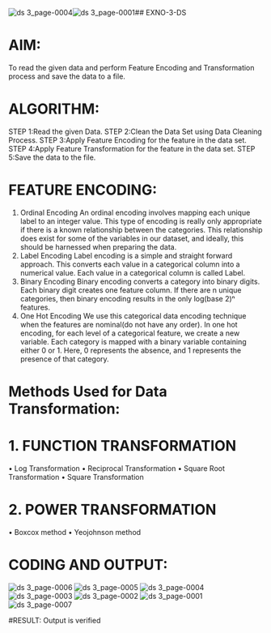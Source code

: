 ![ds 3_page-0004](https://github.com/user-attachments/assets/4908a76f-0d5b-4c10-bad4-5f72b0ac49c1)![ds 3_page-0001](https://github.com/user-attachments/assets/fc91c02c-0f00-40ad-bfa7-226f63b8b380)## EXNO-3-DS

# AIM:
To read the given data and perform Feature Encoding and Transformation process and save the data to a file.

# ALGORITHM:
STEP 1:Read the given Data.
STEP 2:Clean the Data Set using Data Cleaning Process.
STEP 3:Apply Feature Encoding for the feature in the data set.
STEP 4:Apply Feature Transformation for the feature in the data set.
STEP 5:Save the data to the file.

# FEATURE ENCODING:
1. Ordinal Encoding
An ordinal encoding involves mapping each unique label to an integer value. This type of encoding is really only appropriate if there is a known relationship between the categories. This relationship does exist for some of the variables in our dataset, and ideally, this should be harnessed when preparing the data.
2. Label Encoding
Label encoding is a simple and straight forward approach. This converts each value in a categorical column into a numerical value. Each value in a categorical column is called Label.
3. Binary Encoding
Binary encoding converts a category into binary digits. Each binary digit creates one feature column. If there are n unique categories, then binary encoding results in the only log(base 2)ⁿ features.
4. One Hot Encoding
We use this categorical data encoding technique when the features are nominal(do not have any order). In one hot encoding, for each level of a categorical feature, we create a new variable. Each category is mapped with a binary variable containing either 0 or 1. Here, 0 represents the absence, and 1 represents the presence of that category.

# Methods Used for Data Transformation:
  # 1. FUNCTION TRANSFORMATION
• Log Transformation
• Reciprocal Transformation
• Square Root Transformation
• Square Transformation
  # 2. POWER TRANSFORMATION
• Boxcox method
• Yeojohnson method

# CODING AND OUTPUT:
![ds 3_page-0006](https://github.com/user-attachments/assets/f85f016b-651c-45ab-9f8a-c73effb5dc31)
![ds 3_page-0005](https://github.com/user-attachments/assets/155c9235-4dfe-4f57-af15-ce4646e75661)
![ds 3_page-0004](https://github.com/user-attachments/assets/c3b01839-b748-42f5-a8f0-2de46b871fdd)
![ds 3_page-0003](https://github.com/user-attachments/assets/a9055e05-b7f6-4def-baca-f0c6a12b11bd)
![ds 3_page-0002](https://github.com/user-attachments/assets/07c4baaa-2e78-410f-a8f7-74d22f23c060)
![ds 3_page-0001](https://github.com/user-attachments/assets/dcb5f12d-c88d-4a2b-a3b8-13e650967b91)
![ds 3_page-0007](https://github.com/user-attachments/assets/0e96c737-9f30-4a88-b48b-8f4b264f5c3d)

#RESULT:
Output is verified


       
